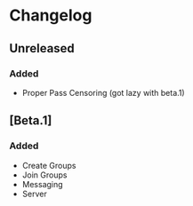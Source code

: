 # Changelog

## Unreleased

### Added
- Proper Pass Censoring (got lazy with beta.1)


## [Beta.1]
### Added
- Create Groups
- Join Groups
- Messaging
- Server

